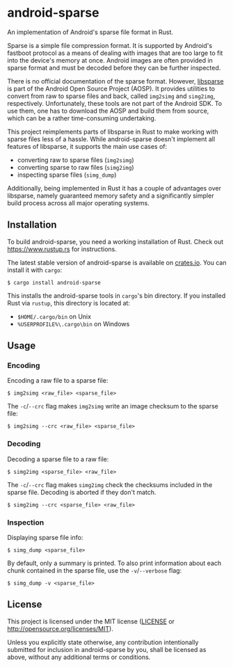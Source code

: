 # android-sparse

An implementation of Android's sparse file format in Rust.

Sparse is a simple file compression format. It is supported by Android's
fastboot protocol as a means of dealing with images that are too large to fit
into the device's memory at once. Android images are often provided in sparse
format and must be decoded before they can be further inspected.

There is no official documentation of the sparse format. However,
[libsparse](https://android.googlesource.com/platform/system/core/+/master/libsparse/)
is part of the Android Open Source Project (AOSP). It provides utilities to
convert from raw to sparse files and back, called `img2simg` and `simg2img`,
respectively. Unfortunately, these tools are not part of the Android SDK. To
use them, one has to download the AOSP and build them from source, which can be
a rather time-consuming undertaking.

This project reimplements parts of libsparse in Rust to make working with
sparse files less of a hassle. While android-sparse doesn't implement all
features of libsparse, it supports the main use cases of:

* converting raw to sparse files (`img2simg`)
* converting sparse to raw files (`simg2img`)
* inspecting sparse files (`simg_dump`)

Additionally, being implemented in Rust it has a couple of advantages over
libsparse, namely guaranteed memory safety and a significantly simpler build
process across all major operating systems.

## Installation

To build android-sparse, you need a working installation of Rust. Check out
https://www.rustup.rs for instructions.

The latest stable version of android-sparse is available on
[crates.io](https://crates.io/crates/android-sparse). You can install it with
`cargo`:

    $ cargo install android-sparse

This installs the android-sparse tools in `cargo`'s bin directory. If you
installed Rust via `rustup`, this directory is located at:

* `$HOME/.cargo/bin` on Unix
* `%USERPROFILE%\.cargo\bin` on Windows

## Usage

### Encoding

Encoding a raw file to a sparse file:

    $ img2simg <raw_file> <sparse_file>

The `-c`/`--crc` flag makes `img2simg` write an image checksum to the sparse file:

    $ img2simg --crc <raw_file> <sparse_file>

### Decoding

Decoding a sparse file to a raw file:

    $ simg2img <sparse_file> <raw_file>

The `-c`/`--crc` flag makes `simg2img` check the checksums included in the sparse
file. Decoding is aborted if they don't match.

    $ simg2img --crc <sparse_file> <raw_file>

### Inspection

Displaying sparse file info:

    $ simg_dump <sparse_file>

By default, only a summary is printed. To also print information about each
chunk contained in the sparse file, use the `-v`/`--verbose` flag:

    $ simg_dump -v <sparse_file>

## License

This project is licensed under the MIT license ([LICENSE](LICENSE) or
http://opensource.org/licenses/MIT).

Unless you explicitly state otherwise, any contribution intentionally submitted
for inclusion in android-sparse by you, shall be licensed as above, without any
additional terms or conditions.
